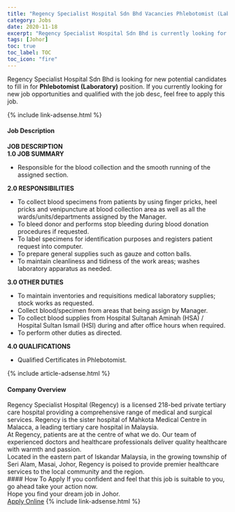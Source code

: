 ```yaml
---
title: "Regency Specialist Hospital Sdn Bhd Vacancies Phlebotomist (Laboratory)" 
category: Jobs 
date: 2020-11-18 
excerpt: "Regency Specialist Hospital Sdn Bhd is currently looking for suitable person to fill in the Phlebotomist (Laboratory) which positioned at Johor" 
tags: [Johor] 
toc: true 
toc_label: TOC 
toc_icon: "fire" 
--- 
```


<p>Regency Specialist Hospital Sdn Bhd is looking for new potential candidates to fill in for <b>Phlebotomist (Laboratory)</b> position. If you currently looking for new job opportunities and qualified with the job desc, feel free to apply this job.
</p>{% include link-adsense.html %} 
<div><div><div><h4>Job Description</h4></div></div><div><div><span><div><div><div><strong>JOB DESCRIPTION</strong></div><div><strong>1.0 JOB SUMMARY</strong></div><ul><li>Responsible for the blood collection and the smooth running of the assigned section.</li></ul><strong>2.0 RESPONSIBILITIES</strong><ul><li>To collect blood specimens from patients by using finger pricks, heel pricks and venipuncture at blood collection area as well as all the wards/units/departments assigned by the Manager.</li><li>To bleed donor and performs stop bleeding during blood donation procedures if requested.</li><li>To label specimens for identification purposes and registers patient request into computer.</li><li>To prepare general supplies such as gauze and cotton balls.</li><li>To maintain cleanliness and tidiness of the work areas; washes laboratory apparatus as needed.</li></ul><div><strong>3.0 OTHER DUTIES</strong></div><ul><li>To maintain inventories and requisitions medical laboratory supplies; stock works as requested.</li><li>Collect blood/specimen from areas that being assign by Manager.</li><li>To collect blood supplies from Hospital Sultanah Aminah (HSA) / Hospital Sultan Ismail (HSI) during and after office hours when required.</li><li>To perform other duties as directed.</li></ul><strong>4.0 QUALIFICATIONS</strong><ul><li>Qualified Certificates in Phlebotomist.</li></ul></div></div></span></div></div></div> 
{% include article-adsense.html %} 
<div><div><div><h4>Company Overview</h4></div></div><div><div><span><div><div>
<div>
		Regency Specialist Hospital (Regency) is a licensed 218-bed private tertiary care hospital providing a comprehensive range of medical and surgical services. Regency is the sister hospital of Mahkota Medical Centre in Malacca, a leading tertiary care hospital in Malaysia.</div>
<div>
		At Regency, patients are at the centre of what we do. Our team of experienced doctors and healthcare professionals deliver quality healthcare with warmth and passion.</div>
<div>
		Located in the eastern part of Iskandar Malaysia, in the growing township of Seri Alam, Masai, Johor, Regency is poised to provide premier healthcare services to the local community and the region.</div>
</div></div></span></div></div></div> 
#### How To Apply 
If you confident and feel that this job is suitable to you, go ahead take your action now. <br/> 
Hope you find your dream job in Johor. <br/> 
<a href="https://www.jobstreet.com.my/en/job/phlebotomist-laboratory-4425973?jobId=jobstreet-my-job-4425973&sectionRank=11&token=0~3578cd35-1363-4026-bf8c-6608e50f3597&fr=SRP%20View%20In%20New%20Ta" class="btn btn--info" target="_blank" rel="nofollow noopenner">Apply Online</a> 
{% include link-adsense.html %} 